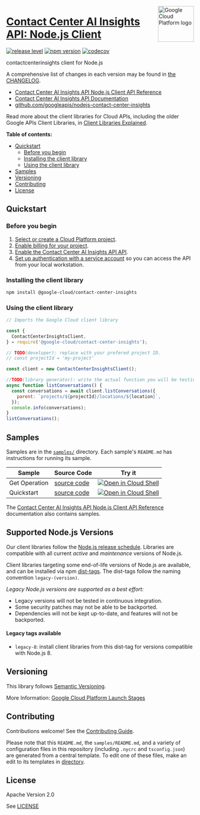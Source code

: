 [//]: # "This README.md file is auto-generated, all changes to this file will be lost."
[//]: # "To regenerate it, use `python -m synthtool`."
<img src="https://avatars2.githubusercontent.com/u/2810941?v=3&s=96" alt="Google Cloud Platform logo" title="Google Cloud Platform" align="right" height="96" width="96"/>

# [Contact Center AI Insights API: Node.js Client](https://github.com/googleapis/nodejs-contact-center-insights)

[![release level](https://img.shields.io/badge/release%20level-beta-yellow.svg?style=flat)](https://cloud.google.com/terms/launch-stages)
[![npm version](https://img.shields.io/npm/v/@google-cloud/contact-center-insights.svg)](https://www.npmjs.org/package/@google-cloud/contact-center-insights)
[![codecov](https://img.shields.io/codecov/c/github/googleapis/nodejs-contact-center-insights/main.svg?style=flat)](https://codecov.io/gh/googleapis/nodejs-contact-center-insights)




contactcenterinsights client for Node.js


A comprehensive list of changes in each version may be found in
[the CHANGELOG](https://github.com/googleapis/nodejs-contact-center-insights/blob/main/CHANGELOG.md).

* [Contact Center AI Insights API Node.js Client API Reference][client-docs]
* [Contact Center AI Insights API Documentation][product-docs]
* [github.com/googleapis/nodejs-contact-center-insights](https://github.com/googleapis/nodejs-contact-center-insights)

Read more about the client libraries for Cloud APIs, including the older
Google APIs Client Libraries, in [Client Libraries Explained][explained].

[explained]: https://cloud.google.com/apis/docs/client-libraries-explained

**Table of contents:**


* [Quickstart](#quickstart)
  * [Before you begin](#before-you-begin)
  * [Installing the client library](#installing-the-client-library)
  * [Using the client library](#using-the-client-library)
* [Samples](#samples)
* [Versioning](#versioning)
* [Contributing](#contributing)
* [License](#license)

## Quickstart

### Before you begin

1.  [Select or create a Cloud Platform project][projects].
1.  [Enable billing for your project][billing].
1.  [Enable the Contact Center AI Insights API API][enable_api].
1.  [Set up authentication with a service account][auth] so you can access the
    API from your local workstation.

### Installing the client library

```bash
npm install @google-cloud/contact-center-insights
```


### Using the client library

```javascript
// Imports the Google Cloud client library

const {
  ContactCenterInsightsClient,
} = require('@google-cloud/contact-center-insights');

// TODO(developer): replace with your prefered project ID.
// const projectId = 'my-project'

const client = new ContactCenterInsightsClient();

//TODO(library generator): write the actual function you will be testing
async function listConversations() {
  const conversations = await client.listConversations({
    parent: `projects/${projectId}/locations/${location}`,
  });
  console.info(conversations);
}
listConversations();

```



## Samples

Samples are in the [`samples/`](https://github.com/googleapis/nodejs-contact-center-insights/tree/main/samples) directory. Each sample's `README.md` has instructions for running its sample.

| Sample                      | Source Code                       | Try it |
| --------------------------- | --------------------------------- | ------ |
| Get Operation | [source code](https://github.com/googleapis/nodejs-contact-center-insights/blob/main/samples/getOperation.js) | [![Open in Cloud Shell][shell_img]](https://console.cloud.google.com/cloudshell/open?git_repo=https://github.com/googleapis/nodejs-contact-center-insights&page=editor&open_in_editor=samples/getOperation.js,samples/README.md) |
| Quickstart | [source code](https://github.com/googleapis/nodejs-contact-center-insights/blob/main/samples/quickstart.js) | [![Open in Cloud Shell][shell_img]](https://console.cloud.google.com/cloudshell/open?git_repo=https://github.com/googleapis/nodejs-contact-center-insights&page=editor&open_in_editor=samples/quickstart.js,samples/README.md) |



The [Contact Center AI Insights API Node.js Client API Reference][client-docs] documentation
also contains samples.

## Supported Node.js Versions

Our client libraries follow the [Node.js release schedule](https://nodejs.org/en/about/releases/).
Libraries are compatible with all current _active_ and _maintenance_ versions of
Node.js.

Client libraries targeting some end-of-life versions of Node.js are available, and
can be installed via npm [dist-tags](https://docs.npmjs.com/cli/dist-tag).
The dist-tags follow the naming convention `legacy-(version)`.

_Legacy Node.js versions are supported as a best effort:_

* Legacy versions will not be tested in continuous integration.
* Some security patches may not be able to be backported.
* Dependencies will not be kept up-to-date, and features will not be backported.

#### Legacy tags available

* `legacy-8`: install client libraries from this dist-tag for versions
  compatible with Node.js 8.

## Versioning

This library follows [Semantic Versioning](http://semver.org/).






More Information: [Google Cloud Platform Launch Stages][launch_stages]

[launch_stages]: https://cloud.google.com/terms/launch-stages

## Contributing

Contributions welcome! See the [Contributing Guide](https://github.com/googleapis/nodejs-contact-center-insights/blob/main/CONTRIBUTING.md).

Please note that this `README.md`, the `samples/README.md`,
and a variety of configuration files in this repository (including `.nycrc` and `tsconfig.json`)
are generated from a central template. To edit one of these files, make an edit
to its templates in
[directory](https://github.com/googleapis/synthtool).

## License

Apache Version 2.0

See [LICENSE](https://github.com/googleapis/nodejs-contact-center-insights/blob/main/LICENSE)

[client-docs]: https://cloud.google.com/nodejs/docs/reference/contact-center-insights/latest
[product-docs]: https://cloud.google.com/solutions/contact-center
[shell_img]: https://gstatic.com/cloudssh/images/open-btn.png
[projects]: https://console.cloud.google.com/project
[billing]: https://support.google.com/cloud/answer/6293499#enable-billing
[enable_api]: https://console.cloud.google.com/flows/enableapi?apiid=contactcenterinsights.googleapis.com
[auth]: https://cloud.google.com/docs/authentication/getting-started
